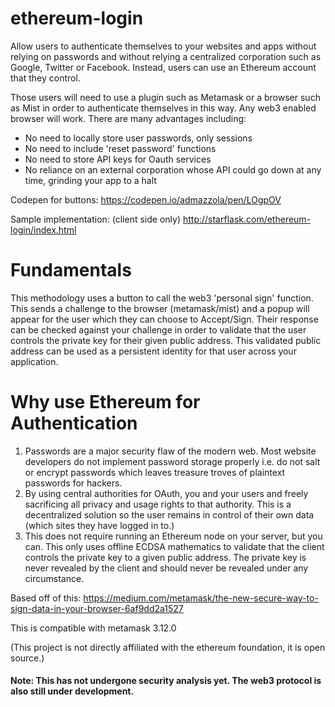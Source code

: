 
# ethereum-login


Allow users to authenticate themselves to your websites and apps  without relying on passwords and without relying a centralized corporation such as Google, Twitter or Facebook.  Instead, users can use an Ethereum account that they control.  
  
Those users will need to use a plugin such as Metamask or a browser such as Mist in order to authenticate themselves in this way.  Any web3 enabled browser will work.  There are many advantages including:


* No need to locally store user passwords, only sessions
* No need to include 'reset password' functions
* No need to store API keys for Oauth services
* No reliance on an external corporation whose API could go down at any time, grinding your app to a halt


Codepen for buttons:
https://codepen.io/admazzola/pen/LOgpOV

Sample implementation: (client side only)
http://starflask.com/ethereum-login/index.html

# Fundamentals

This methodology uses a button to call the web3 'personal sign' function.  This sends a challenge to the browser (metamask/mist) and a popup will appear for the user which they can choose to Accept/Sign.  Their response can be checked against your challenge in order to validate that the user controls the private key for their given public address.  This validated public address can be used as a persistent identity for that user across your application. 

# Why use Ethereum for Authentication
1. Passwords are a major security flaw of the modern web.   Most website developers do not implement password storage properly i.e. do not salt or encrypt passwords which leaves treasure troves of plaintext passwords for hackers.   
2. By using central authorities for OAuth, you and your users and freely sacrificing all privacy and usage rights to that authority.  This is a decentralized solution so the user remains in control of their own data (which sites they have logged in to.) 
3. This does not require running an Ethereum node on your server, but you can.  This only uses offline ECDSA mathematics to validate that the client controls the private key to a given public address.  The private key is never revealed by the client and should never be revealed under any circumstance.    

Based off of this: 
https://medium.com/metamask/the-new-secure-way-to-sign-data-in-your-browser-6af9dd2a1527


This is compatible with metamask 3.12.0

(This project is not directly affiliated with the ethereum foundation, it is open source.)

#### Note: This has not undergone security analysis yet.  The web3 protocol is also still under development. 
